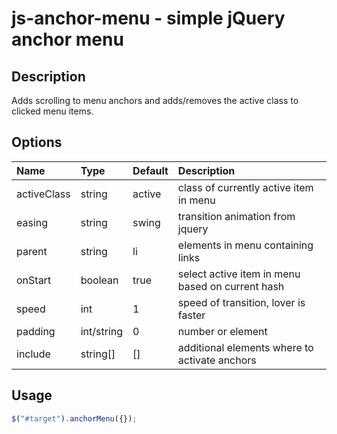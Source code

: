 # js-anchor-menu - simple jQuery anchor menu

## Description

Adds scrolling to menu anchors and adds/removes the active class to clicked menu items.

## Options

Name        | Type       | Default    | Description
:---------- | :--------- | :--------- | :-----------
activeClass | string     | active     | class of currently active item in menu
easing      | string     | swing      | transition animation from jquery
parent      | string     | li         | elements in menu containing links
onStart     | boolean    | true       | select active item in menu based on current hash
speed       | int        | 1          | speed of transition, lover is faster
padding     | int/string | 0          | number or element
include     | string[]   | []         | additional elements where to activate anchors

## Usage

```javascript
$("#target").anchorMenu({});
```
